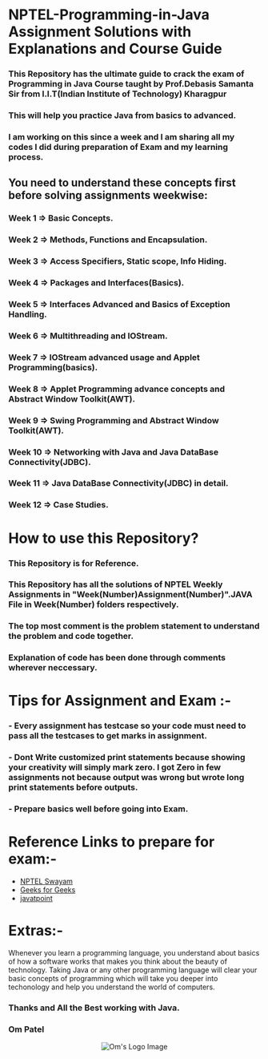 # NPTEL-Programming-in-Java Assignment Solutions with Explanations and Course Guide
### This Repository has the ultimate guide to crack the exam of Programming in Java Course taught by Prof.Debasis Samanta Sir from I.I.T(Indian Institute of Technology) Kharagpur
### This will help you practice Java from basics to advanced.
### I am working on this since a week and I am sharing all my codes I did during preparation of Exam and my learning process.

## You need to understand these concepts first before solving assignments weekwise:
### Week 1 => Basic Concepts.
### Week 2 => Methods, Functions and Encapsulation.
### Week 3 => Access Specifiers, Static scope, Info Hiding.
### Week 4 => Packages and Interfaces(Basics).
### Week 5 => Interfaces Advanced and Basics of Exception Handling.
### Week 6 => Multithreading and IOStream.
### Week 7 => IOStream advanced usage and Applet Programming(basics).
### Week 8 => Applet Programming advance concepts and Abstract Window Toolkit(AWT).
### Week 9 => Swing Programming and Abstract Window Toolkit(AWT).
### Week 10 => Networking with Java and Java DataBase Connectivity(JDBC).
### Week 11 => Java DataBase Connectivity(JDBC) in detail.
### Week 12 => Case Studies.

# How to use this Repository?
### This Repository is for Reference.
### This Repository has all the solutions of NPTEL Weekly Assignments in "Week(Number)Assignment(Number)".JAVA File in Week(Number) folders respectively.
### The top most comment is the problem statement to understand the problem and code together.
### Explanation of code has been done through comments wherever neccessary.

# Tips for Assignment and Exam :-
### - Every assignment has testcase so your code must need to pass all the testcases to get marks in assignment.
### - Dont Write customized print statements because showing your creativity will simply mark zero. I got Zero in few assignments not because output was wrong but wrote long print statements before outputs.
### - Prepare basics well before going into Exam.

# Reference Links to prepare for exam:-
- [NPTEL Swayam](https://onlinecourses.nptel.ac.in/noc22_cs47/course)
- [Geeks for Geeks](https://www.geeksforgeeks.org/)
- [javatpoint](https://www.javatpoint.com/java-tutorial)

# Extras:-
Whenever you learn a programming language, you understand about basics of how a software works that makes you think about the beauty of technology. Taking Java or any other programming language will clear your basic concepts of programming which will take you deeper into techonology and help you understand the world of computers. 

### Thanks and All the Best working with Java.
### Om Patel 

<p align="center">
  <img src="https://user-images.githubusercontent.com/78680563/214636390-39bba6e8-e391-4456-8e97-b77030df845e.png" alt="Om's Logo Image"/>
</p>


